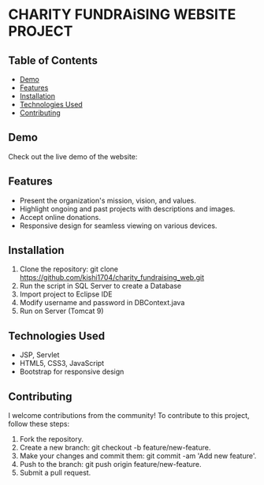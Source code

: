 # CHARITY FUNDRAiSING WEBSITE PROJECT

## Table of Contents
- [Demo](#demo)
- [Features](#features)
- [Installation](#installation)
- [Technologies Used](#technologies-used)
- [Contributing](#contributing)

## Demo
Check out the live demo of the website:

## Features
- Present the organization's mission, vision, and values.
- Highlight ongoing and past projects with descriptions and images.
- Accept online donations.
- Responsive design for seamless viewing on various devices.

## Installation
1. Clone the repository:
   git clone https://github.com/kishi1704/charity_fundraising_web.git
2. Run the script in SQL Server to create a Database
3. Import project to Eclipse IDE
4. Modify username and password in DBContext.java
5. Run on Server (Tomcat 9)

## Technologies Used
 - JSP, Servlet
 - HTML5, CSS3, JavaScript
 - Bootstrap for responsive design

## Contributing
I welcome contributions from the community! To contribute to this project, follow these steps:
 1. Fork the repository.
 2. Create a new branch: git checkout -b feature/new-feature.
 3. Make your changes and commit them: git commit -am 'Add new feature'.
 4. Push to the branch: git push origin feature/new-feature.
 5. Submit a pull request.

